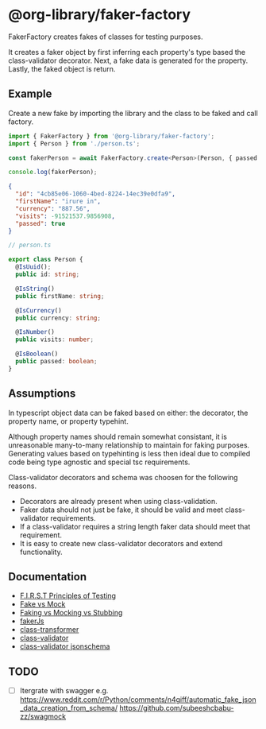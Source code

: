 # @org-library/faker-factory

FakerFactory creates fakes of classes for testing purposes.

It creates a faker object by first inferring each property's type based the
class-validator decorator. Next, a fake data is generated for the property.
Lastly, the faked object is return.

## Example

Create a new fake by importing the library and the class to be faked and call
factory.

```typescript
import { FakerFactory } from '@org-library/faker-factory';
import { Person } from './person.ts';

const fakerPerson = await FakerFactory.create<Person>(Person, { passed: true });

console.log(fakerPerson);
```

```json
{
  "id": "4cb85e06-1060-4bed-8224-14ec39e0dfa9",
  "firstName": "irure in",
  "currency": "887.56",
  "visits": -91521537.9856908,
  "passed": true
}
```

```typescript
// person.ts

export class Person {
  @IsUuid();
  public id: string;

  @IsString()
  public firstName: string;

  @IsCurrency()
  public currency: string;

  @IsNumber()
  public visits: number;

  @IsBoolean()
  public passed: boolean;
}
```

## Assumptions

In typescript object data can be faked based on either: the decorator, the
property name, or property typehint.

Although property names should remain somewhat consistant, it is unreasonable
many-to-many relationship to maintain for faking purposes. Generating values
based on typehinting is less then ideal due to compiled code being type agnostic
and special tsc requirements.

Class-validator decorators and schema was choosen for the following reasons.

- Decorators are already present when using class-validation.
- Faker data should not just be fake, it should be valid and meet
  class-validator requirements.
- If a class-validator requires a string length faker data should meet that
  requirement.
- It is easy to create new class-validator decorators and extend functionality.

## Documentation

- [F.I.R.S.T Principles of Testing](https://medium.com/@tasdikrahman/f-i-r-s-t-principles-of-testing-1a497acda8d6>6)
- [Fake vs Mock](https://medium.com/@june.pravin/mocking-is-not-practical-use-fakes-e30cc6eaaf4e)
- [Faking vs Mocking vs Stubbing](https://www.educative.io/answers/what-is-faking-vs-mocking-vs-stubbinghttps://www.educative.io/answers/what-is-faking-vs-mocking-vs-stubbing)
- [fakerJs](https://fakerjs.dev/api/date.html#date)
- [class-transformer](https://github.com/typestack/class-transformer/tree/master)
- [class-validator](https://github.com/typestack/class-validator)
- [class-validator jsonschema](https://github.com/epiphone/class-validator-jsonschema)

## TODO

- [ ] Itergrate with swagger e.g.
      <https://www.reddit.com/r/Python/comments/n4giff/automatic_fake_json_data_creation_from_schema/>
      <https://github.com/subeeshcbabu-zz/swagmock>
